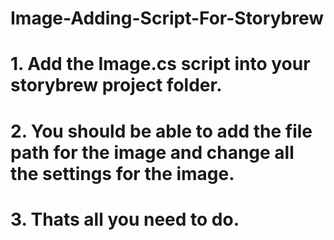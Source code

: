 # Image-Adding-Script-For-Storybrew

# 1. Add the Image.cs script into your storybrew project folder.
# 2. You should be able to add the file path for the image and change all the settings for the image.
# 3. Thats all you need to do.
